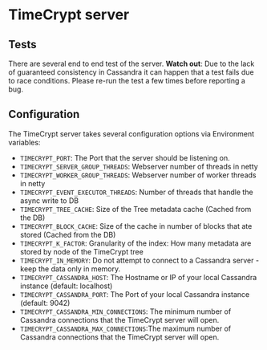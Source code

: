 # TimeCrypt server

## Tests
There are several end to end test of the server. **Watch out**: Due to the lack of guaranteed consistency in Cassandra it can happen that a test fails due to race conditions. Please re-run the test a few times before reporting a bug.

## Configuration
The TimeCrypt server takes several configuration options via Environment variables:

 - `TIMECRYPT_PORT`: The Port that the server should be listening on.
 - `TIMECRYPT_SERVER_GROUP_THREADS`: Webserver number of threads in netty
 - `TIMECRYPT_WORKER_GROUP_THREADS`: Webserver number of worker threads in netty
 - `TIMECRYPT_EVENT_EXECUTOR_THREADS`: Number of threads that handle the async write to DB
 - `TIMECRYPT_TREE_CACHE`: Size of the Tree metadata cache (Cached from the DB)
 - `TIMECRYPT_BLOCK_CACHE`: Size of the cache in number of blocks that ate stored (Cached from the DB)
 - `TIMECRYPT_K_FACTOR`: Granularity of the index: How many metadata are stored by node of the TimeCrypt tree
 - `TIMECRYPT_IN_MEMORY`: Do not attempt to connect to a Cassandra server - keep the data only in memory.
 - `TIMECRYPT_CASSANDRA_HOST`: The Hostname or IP of your local Cassandra instance (default: localhost)
 - `TIMECRYPT_CASSANDRA_PORT`: The Port of your local Cassandra instance (default: 9042)
 - `TIMECRYPT_CASSANDRA_MIN_CONNECTIONS`: The minimum number of Cassandra connections that the TimeCrypt server will open.
 - `TIMECRYPT_CASSANDRA_MAX_CONNECTIONS`:The maximum number of Cassandra connections that the TimeCrypt server will open.
